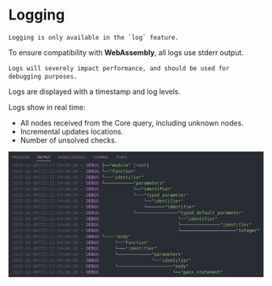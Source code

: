 # Logging

```admonish
Logging is only available in the `log` feature.
```

To ensure compatibility with **WebAssembly**, all logs use stderr output.

```admonish warning
Logs will severely impact performance, and should be used for debugging purposes.
```

Logs are displayed with a timestamp and log levels.

Logs show in real time:
 - All nodes received from the Core query, including unknown nodes.
 - Incremental updates locations.
 - Number of unsolved checks.

<img src="logs.png">
